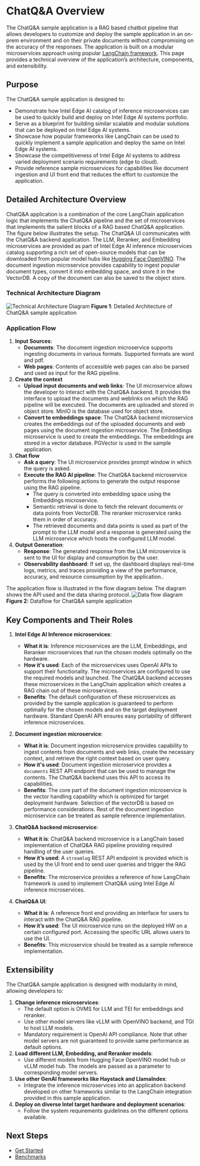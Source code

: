 # ChatQ&A Overview

The ChatQ&A sample application is a RAG based chatbot pipeline that allows developers to customize and deploy the sample application in an on-prem environment and on their private documents without compromising on the accuracy of the responses. The application is built on a modular microservices approach using popular [LangChain framework](https://www.langchain.com/). This page provides a technical overview of the application’s architecture, components, and extensibility.

## Purpose

The ChatQ&A sample application is designed to:
- Demonstrate how Intel Edge AI catalog of inference microservices can be used to quickly build and deploy on Intel Edge AI systems portfolio.
- Serve as a blueprint for building similar scalable and modular solutions that can be deployed on Intel Edge AI systems.
- Showcase how popular frameworks like LangChain can be used to quickly implement a sample application and deploy the same on Intel Edge AI systems.
- Showcase the competitiveness of Intel Edge AI systems to address varied deployment scenario requirements (edge to cloud).
- Provide reference sample microservices for capabilities like document ingestion and UI front end that reduces the effort to customize the application.

## Detailed Architecture Overview
<!--
**User Stories Addressed**:
- **US-7: Understanding the Architecture**
  - **As a developer**, I want to understand the architecture and components of the application, so that I can identify customization or integration points.

**Acceptance Criteria**:
1. An architectural diagram with labeled components.
2. Descriptions of each component and their roles.
3. How components interact and support extensibility.
-->

ChatQ&A application is a combination of the core LangChain application logic that implements the ChatQ&A pipeline and the set of microservices that implements the salient blocks of a RAG based ChatQ&A application. The figure below illustrates the setup. The ChatQ&A UI communicates with the ChatQ&A backend application. The LLM, Reranker, and Embedding microservices are provided as part of Intel Edge AI inference microservices catalog supporting a rich set of open-source models that can be downloaded from popular model hubs like [Hugging Face OpenVINO](https://huggingface.co/OpenVINO). The document ingestion microservice provides capability to ingest popular document types, convert it into embedding space, and store it in the VectorDB. A copy of the document can also be saved to the object store.

### Technical Architecture Diagram

![Technical Architecture Diagram](./images/TEAI_ChatQnA_Arch.png)
**Figure 1**: Detailed Architecture of ChatQ&A sample application

### Application Flow

1. **Input Sources**:
   - **Documents**: The document ingestion microservice supports ingesting documents in various formats. Supported formats are word and pdf. 
   - **Web pages**: Contents of accessible web pages can also be parsed and used as input for the RAG pipeline.
2. **Create the context**
   - **Upload input documents and web links**: The UI microservice allows the developer to interact with the ChatQ&A backend. It provides the interface to upload the documents and weblinks on which the RAG pipeline will be executed. The documents are uploaded and stored in object store. MinIO is the database used for object store.
   - **Convert to embeddings space**: The ChatQ&A backend microservice creates the embeddings out of the uploaded documents and web pages using the document ingestion microservice. The Embeddings microservice is used to create the embeddings. The embeddings are stored in a vector database. PGVector is used in the sample application.
3. **Chat flow**
   - **Ask a query**: The UI microservice provides prompt window in which the query is asked.
   - **Execute the RAG AI pipeline**: The ChatQ&A backend microservice performs the following actions to generate the output response using the RAG pipeline.
      -   The query is converted into embedding space using the Embeddings microservice.
      - Semantic retrieval is done to fetch the relevant documents or data points from VectorDB. The reranker microservice ranks them in order of accuracy.
      - The retrieved documents and data points is used as part of the prompt to the LLM model and a response is generated using the LLM microservice which hosts the configured LLM model.
4. **Output Generation**:
   - **Response**: The generated response from the LLM microservice is sent to the UI for display and consumption by the user.
   - **Observability dashboard**: If set up, the dashboard displays real-time logs, metrics, and traces providing a view of the performance, accuracy, and resource consumption by the application..

The application flow is illustrated in the flow diagram below. The diagram shows the API used and the data sharing protocol.
![Data flow diagram](./images/request.jpg)
**Figure 2:** Dataflow for ChatQ&A sample application

## Key Components and Their Roles
<!--
**Guidelines**:
- Provide a short description for each major component.
- Explain how it contributes to the application and its benefits.
-->

1. **Intel Edge AI Inference microservices**:
   - **What it is**: Inference microservices are the LLM, Embeddings, and Reranker microservices that run the chosen models optimally on the hardware.
   - **How it's used**: Each of the microservices uses OpenAI APIs to support their functionality. The microservices are configured to use the required models and launched. The ChatQ&A backend accesses these microservices in the LangChain application which creates a RAG chain out of these microservices.
   - **Benefits**: The default configuration of these microservices as provided by the sample application is guaranteed to perform optimally for the chosen models and on the target deployment hardware. Standard OpenAI API ensures easy portability of different inference microservices.

2. **Document ingestion microservice**:
   - **What it is**: Document ingestion microservice provides capability to ingest contents from documents and web links, create the necessary context, and retrieve the right context based on user query.
   - **How it's used**: Document ingestion microservice provides a `documents` REST API endpoint that can be used to manage the contents. The ChatQ&A backend uses this API to access its capabilities.
   - **Benefits**: The core part of the document ingestion microservice is the vector handling capability which is optimized for target deployment hardware. Selection of the vectorDB is based on performance considerations. Rest of the document ingestion microservice can be treated as sample reference implementation.

3. **ChatQ&A backend microservice**:
   - **What it is**: ChatQ&A backend microservice is a LangChain based implementation of ChatQ&A RAG pipeline providing required handling of the user queries.
   - **How it’s used**: A `streamlog` REST API endpoint is provided which is used by the UI front end to send user queries and trigger the RAG pipeline.
   - **Benefits**: The microservice provides a reference of how LangChain framework is used to implement ChatQ&A using Intel Edge AI inference microservices.

4. **ChatQ&A UI**:
   - **What it is**: A reference front end providing an interface for users to interact with the ChatQ&A RAG pipeline.
   - **How it’s used**: The UI microservice runs on the deployed HW on a certain configured port. Accessing the specific URL allows users to use the UI.
   - **Benefits**: This microservice should be treated as a sample reference implementation.

## Extensibility

The ChatQ&A sample application is designed with modularity in mind, allowing developers to:
1. **Change inference microservices**:
   - The default option is OVMS for LLM and TEI for embeddings and reranker.
   - Use other model servers like vLLM with OpenVINO backend, and TGI to host LLM models.
   - Mandatory requirement is OpenAI API compliance. Note that other model servers are not guaranteed to provide same performance as default options.
2. **Load different LLM, Embedding, and Reranker models**:
   - Use different models from Hugging Face OpenVINO model hub or vLLM model hub. The models are passed as a parameter to corresponding model servers.
3. **Use other GenAI frameworks like Haystack and LlamaIndex**:
   - Integrate the inference microservices into an application backend developed on other frameworks similar to the LangChain integration provided in this sample application.
4. **Deploy on diverse Intel target hardware and deployment scenarios**:
   - Follow the system requirements guidelines on the different options available.

## Next Steps

- [Get Started](./get-started.md)
- [Benchmarks](./benchmarks.md)